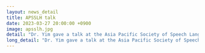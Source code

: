```yaml
---
layout: news_detail
title: APSSLH talk 
date: 2023-03-27 20:00:00 +0900
image: apsslh.jpg
detail: "Dr. Yim gave a talk at the Asia Pacific Society of Speech Language and Hearing's meeting. The tile of the talk was Importance of Maintaining Mother Tongue in the Face of Bilingual Children's Dynamic Language Shift."
long_detail: "Dr. Yim gave a talk at the Asia Pacific Society of Speech Language and Hearing's meeting. The tile of the talk was Importance of Maintaining Mother Tongue in the Face of Bilingual Children's Dynamic Language Shift. Details of the lecture are as follows. This talk will provide an overview of multiple studies of bilingual children, conducted at the Ewha Child Language Lab, whose mother tongues are Korean, Vietnamese, Mandarin, and other languages spoken in Korea. The research aims to provide evidence of the importance of mother tongue on psycho-cognitive linguistic abilities, such as self-esteem, resilience, third language proficiency, and executive functions."
---
```


